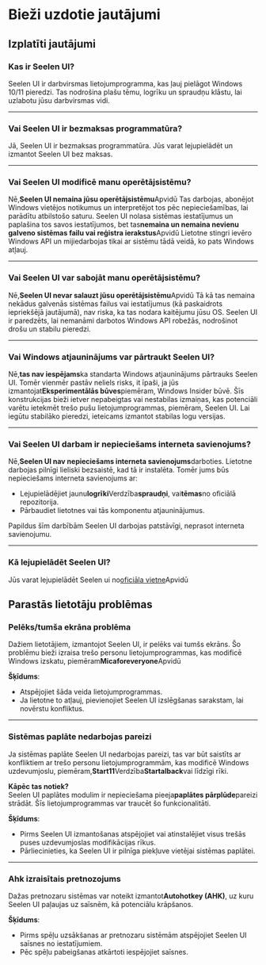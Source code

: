 # **Bieži uzdotie jautājumi**

## **Izplatīti jautājumi**

### **Kas ir Seelen UI?**

Seelen UI ir darbvirsmas lietojumprogramma, kas ļauj pielāgot Windows 10/11
pieredzi. Tas nodrošina plašu tēmu, logrīku un spraudņu klāstu, lai uzlabotu
jūsu darbvirsmas vidi.

---

### **Vai Seelen UI ir bezmaksas programmatūra?**

Jā, Seelen UI ir bezmaksas programmatūra. Jūs varat lejupielādēt un izmantot
Seelen UI bez maksas.

---

### **Vai Seelen UI modificē manu operētājsistēmu?**

Nē,**Seelen UI nemaina jūsu operētājsistēmu**Apvidū Tas darbojas, abonējot
Windows vietējos notikumus un interpretējot tos pēc nepieciešamības, lai
parādītu atbilstošo saturu. Seelen UI nolasa sistēmas iestatījumus un paplašina
tos savos iestatījumos, bet tas**nemaina un nemaina nevienu galveno sistēmas
failu vai reģistra ierakstus**Apvidū Lietotne stingri ievēro Windows API un
mijiedarbojas tikai ar sistēmu tādā veidā, ko pats Windows atļauj.

---

### **Vai Seelen UI var sabojāt manu operētājsistēmu?**

Nē,**Seelen UI nevar salauzt jūsu operētājsistēmu**Apvidū Tā kā tas nemaina
nekādus galvenās sistēmas failus vai iestatījumus (kā paskaidrots iepriekšējā
jautājumā), nav riska, ka tas nodara kaitējumu jūsu OS. Seelen UI ir paredzēts,
lai nemanāmi darbotos Windows API robežās, nodrošinot drošu un stabilu pieredzi.

---

### **Vai Windows atjauninājums var pārtraukt Seelen UI?**

Nē,**tas nav iespējams**ka standarta Windows atjauninājums pārtrauks Seelen UI.
Tomēr vienmēr pastāv neliels risks, it īpaši, ja jūs izmantojat**Eksperimentālās
būves**piemēram, Windows Insider būvē. Šīs konstrukcijas bieži ietver
nepabeigtas vai nestabilas izmaiņas, kas potenciāli varētu ietekmēt trešo pušu
lietojumprogrammas, piemēram, Seelen UI. Lai iegūtu stabilāko pieredzi,
ieteicams izmantot stabilas logu versijas.

---

### **Vai Seelen UI darbam ir nepieciešams interneta savienojums?**

Nē,**Seelen UI nav nepieciešams interneta savienojums**darboties. Lietotne
darbojas pilnīgi lieliski bezsaistē, kad tā ir instalēta. Tomēr jums būs
nepieciešams interneta savienojums ar:

- Lejupielādējiet jaunu**logrīki**Verdzība**spraudņi**, vai**tēmas**no oficiālā
  repozitorija.
- Pārbaudiet lietotnes vai tās komponentu atjauninājumus.

Papildus šīm darbībām Seelen UI darbojas patstāvīgi, neprasot interneta
savienojumu.

---

### **Kā lejupielādēt Seelen UI?**

Jūs varat lejupielādēt Seelen ui no[oficiāla vietne](https://seelen.io)Apvidū

## **Parastās lietotāju problēmas**

### **Pelēks/tumša ekrāna problēma**

Dažiem lietotājiem, izmantojot Seelen UI, ir pelēks vai tumšs ekrāns. Šo
problēmu bieži izraisa trešo personu lietojumprogrammas, kas modificē Windows
izskatu, piemēram**Micaforeveryone**Apvidū

**Šķīdums**:

- Atspējojiet šāda veida lietojumprogrammas.
- Ja lietotne to atļauj, pievienojiet Seelen UI izslēgšanas sarakstam, lai
  novērstu konfliktus.

---

### **Sistēmas paplāte nedarbojas pareizi**

Ja sistēmas paplāte Seelen UI nedarbojas pareizi, tas var būt saistīts ar
konfliktiem ar trešo personu lietojumprogrammām, kas modificē Windows
uzdevumjoslu, piemēram,**Start11**Verdzība**Startalback**vai līdzīgi rīki.

**Kāpēc tas notiek?**\
Seelen UI paplātes modulim ir nepieciešama pieeja**paplātes pārplūde**pareizi
strādāt. Šīs lietojumprogrammas var traucēt šo funkcionalitāti.

**Šķīdums**:

- Pirms Seelen UI izmantošanas atspējojiet vai atinstalējiet visus trešās puses
  uzdevumjoslas modifikācijas rīkus.
- Pārliecinieties, ka Seelen UI ir pilnīga piekļuve vietējai sistēmas paplātei.

---

### **Ahk izraisītais pretnozojums**

Dažas pretnozaru sistēmas var noteikt izmantot**Autohotkey (AHK)**, uz kuru
Seelen UI paļaujas uz saīsnēm, kā potenciālu krāpšanos.

**Šķīdums**:

- Pirms spēļu uzsākšanas ar pretnozaru sistēmām atspējojiet Seelen UI saīsnes no
  iestatījumiem.
- Pēc spēļu pabeigšanas atkārtoti iespējojiet saīsnes.
